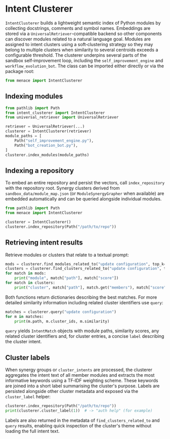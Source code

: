 # Intent Clusterer

`IntentClusterer` builds a lightweight semantic index of Python modules by
collecting docstrings, comments and symbol names.  Embeddings are stored via a
`UniversalRetriever`-compatible backend so other components can discover modules
related to a natural language goal.  Modules are assigned to intent clusters
using a soft‑clustering strategy so they may belong to multiple clusters when
similarity to several centroids exceeds a configurable threshold.  The
clusterer underpins several parts of the sandbox self‑improvement loop,
including the `self_improvement_engine` and `workflow_evolution_bot`.  The class
can be imported either directly or via the package root:

```python
from menace import IntentClusterer
```

## Indexing modules

```python
from pathlib import Path
from intent_clusterer import IntentClusterer
from universal_retriever import UniversalRetriever

retriever = UniversalRetriever(...)
clusterer = IntentClusterer(retriever)
module_paths = [
    Path("self_improvement_engine.py"),
    Path("bot_creation_bot.py"),
]
clusterer.index_modules(module_paths)
```

## Indexing a repository

To embed an entire repository and persist the vectors, call
``index_repository`` with the repository root.  Synergy clusters derived from
``sandbox_data/module_map.json`` (or ``ModuleSynergyGrapher`` when available)
are embedded automatically and can be queried alongside individual modules.

```python
from pathlib import Path
from menace import IntentClusterer

clusterer = IntentClusterer()
clusterer.index_repository(Path("/path/to/repo"))
```

## Retrieving intent results

Retrieve modules or clusters that relate to a textual prompt:

```python
mods = clusterer.find_modules_related_to("update configuration", top_k=5)
clusters = clusterer.find_clusters_related_to("update configuration", top_k=5)
for match in mods:
    print("module", match["path"], match["score"])
for match in clusters:
    print("cluster", match["path"], match.get("members"), match["score"])
```

Both functions return dictionaries describing the best matches.  For more
detailed similarity information including related cluster identifiers use
`query`:

```python
matches = clusterer.query("update configuration")
for m in matches:
    print(m.path, m.cluster_ids, m.similarity)
```

`query` yields `IntentMatch` objects with module paths, similarity scores,
any related cluster identifiers and, for cluster entries, a concise
``label`` describing the cluster intent.

## Cluster labels

When synergy groups or `cluster_intents` are processed, the clusterer
aggregates the intent text of all member modules and extracts the most
informative keywords using a TF‑IDF weighting scheme.  These keywords are
joined into a short label summarising the cluster's purpose.  Labels are
persisted alongside other cluster metadata and exposed via the
`cluster_label` helper:

```python
clusterer.index_repository(Path("/path/to/repo"))
print(clusterer.cluster_label(1))  # -> "auth help" (for example)
```

Labels are also returned in the metadata of `find_clusters_related_to` and
`query` results, enabling quick inspection of the cluster's theme without
loading the full intent text.
